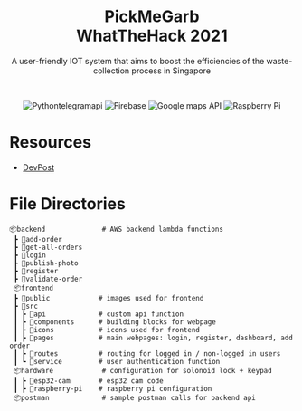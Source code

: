 <h1 align="center" style="border-bottom: none">
    <b>PickMeGarb</b>
    <br>
    WhatTheHack 2021
    <br>
</h1>

<p align="center">
   A user-friendly IOT system that aims to boost the efficiencies of the waste-collection process in Singapore 
</p>

<br>

<div align="center">

![Pythontelegramapi](https://img.shields.io/badge/PythonTelegramAPI-%2320232a.svg?style=for-the-badge&logo=Telegram&logoColor=%2361DAFB)
![Firebase](https://img.shields.io/badge/firebase-orange.svg?style=for-the-badge&logo=firebase&logoColor=white)
![Google maps API](https://img.shields.io/badge/GoogleMapsapi-google?style=for-the-badge&logo=google-maps&logoColor=white)
![Raspberry Pi](https://img.shields.io/badge/-RaspberryPi-C51A4A?style=for-the-badge&logo=Raspberry-Pi)
</div>

# Resources
- [DevPost](https://devpost.com/software/pickmegarb)

# File Directories
```
📦backend              # AWS backend lambda functions
 ┣ 📂add-order
 ┣ 📂get-all-orders
 ┣ 📂login
 ┣ 📂publish-photo
 ┣ 📂register 
 ┣ 📂validate-order
 📦frontend 
 ┣ 📂public            # images used for frontend
 ┣ 📂src
 ┃ ┣ 📂api             # custom api function
 ┃ ┣ 📂components      # building blocks for webpage
 ┃ ┣ 📂icons           # icons used for frontend
 ┃ ┣ 📂pages           # main webpages: login, register, dashboard, add order
 ┃ ┣ 📂routes          # routing for logged in / non-logged in users
 ┃ ┗ 📂service         # user authentication function
 📦hardware            # configuration for solonoid lock + keypad
 ┃ ┣ 📂esp32-cam       # esp32 cam code
 ┃ ┣ 📂raspberry-pi    # raspberry pi configuration
 📦postman             # sample postman calls for backend api
 ```




